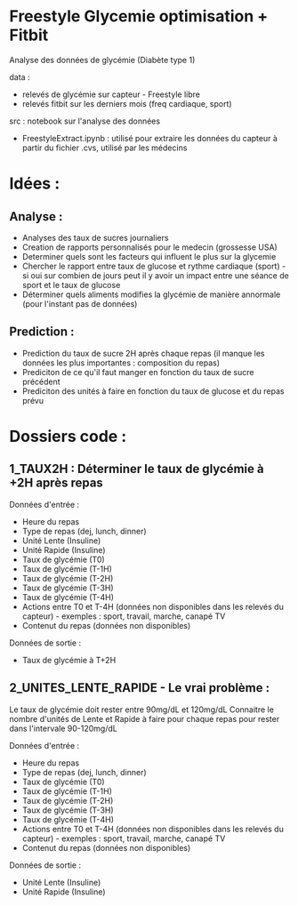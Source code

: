 # Freestyle Glycemie optimisation + Fitbit 

Analyse des données de glycémie (Diabète type 1)

data : 
- relevés de glycémie sur capteur - Freestyle libre
- relevés fitbit sur les derniers mois (freq cardiaque, sport)

src : notebook sur l'analyse des données
- FreestyleExtract.ipynb : utilisé pour extraire les données du capteur à partir du fichier .cvs, utilisé par les médecins

# Idées : 

## Analyse : 
- Analyses des taux de sucres journaliers 
- Creation de rapports personnalisés pour le medecin (grossesse USA)
- Determiner quels sont les facteurs qui influent le plus sur la glycemie
- Chercher le rapport entre taux de glucose et rythme cardiaque (sport) - si oui sur combien de jours peut il y avoir un impact entre une séance de sport et le taux de glucose
- Déterminer quels aliments modifies la glycémie de manière annormale (pour l'instant pas de données)


## Prediction : 
- Prediction du taux de sucre 2H après chaque repas (il manque les données les plus importantes : composition du repas)
- Prediciton de ce qu'il faut manger en fonction du taux de sucre précédent 
- Prediciton des unités à faire en fonction du taux de glucose et du repas prévu

# Dossiers code :

## 1_TAUX2H : Déterminer le taux de glycémie à +2H après repas

Données d'entrée : 
- Heure du repas
- Type de repas (dej, lunch, dinner)
- Unité Lente (Insuline)
- Unité Rapide (Insuline)
- Taux de glycémie (T0)
- Taux de glycémie (T-1H)
- Taux de glycémie (T-2H)
- Taux de glycémie (T-3H)
- Taux de glycémie (T-4H)
- Actions entre T0 et T-4H (données non disponibles dans les relevés du capteur) - exemples : sport, travail, marche, canapé TV
- Contenut du repas (données non disponibles)

Données de sortie : 
- Taux de glycémie à T+2H

## 2_UNITES_LENTE_RAPIDE  - Le vrai problème : 
Le taux de glycémie doit rester entre 90mg/dL et 120mg/dL
Connaitre le nombre d'unités de Lente et Rapide à faire pour chaque repas pour rester dans l'intervale 90-120mg/dL

Données d'entrée : 
- Heure du repas
- Type de repas (dej, lunch, dinner)
- Taux de glycémie (T0)
- Taux de glycémie (T-1H)
- Taux de glycémie (T-2H)
- Taux de glycémie (T-3H)
- Taux de glycémie (T-4H)
- Actions entre T0 et T-4H (données non disponibles dans les relevés du capteur) - exemples : sport, travail, marche, canapé TV
- Contenut du repas (données non disponibles)

Données de sortie : 
- Unité Lente (Insuline)
- Unité Rapide (Insuline)


